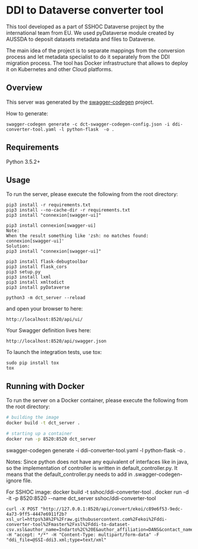 # DDI to Dataverse converter tool
This tool developed as a part of SSHOC Dataverse project by the international team from EU. We used pyDataverse module created by AUSSDA to deposit datasets metadata and files to Dataverse.

The main idea of the project is to separate mappings from the conversion process and let metadata specialist to do it separately from the DDI migration process. The tool has Docker infrastructure that allows to deploy it on Kubernetes and other Cloud platforms. 

## Overview
This server was generated by the [swagger-codegen](https://github.com/swagger-api/swagger-codegen) project. 

How to generate:
````
swagger-codegen generate -c dct-swagger-codegen-config.json -i ddi-converter-tool.yaml -l python-flask  -o .
````


## Requirements
Python 3.5.2+

## Usage
To run the server, please execute the following from the root directory:

```
pip3 install -r requirements.txt
pip3 install --no-cache-dir -r requirements.txt
pip3 install "connexion[swagger-ui]"

pip3 install connexion[swagger-ui]
Note: 
When the result something like 'zsh: no matches found: connexion[swagger-ui]'
Solution:
pip3 install "connexion[swagger-ui]"

pip3 install flask-debugtoolbar
pip3 install flask_cors
pip3 setup.py
pip3 install lxml
pip3 install xmltodict
pip3 install pyDataverse

python3 -m dct_server --reload
```

and open your browser to here:

```
http://localhost:8520/api/ui/
```

Your Swagger definition lives here:

```
http://localhost:8520/api/swagger.json
```

To launch the integration tests, use tox:
```
sudo pip install tox
tox
```

## Running with Docker

To run the server on a Docker container, please execute the following from the root directory:

```bash
# building the image
docker build -t dct_server .

# starting up a container
docker run -p 8520:8520 dct_server
```

swagger-codegen generate -i ddi-converter-tool.yaml -l python-flask  -o .

Notes: 
Since python does not have any equivalent of interfaces like in java, 
so the implementation of controller is written in default_controller.py.
It means that the default_controller.py needs to add in .swagger-codegen-ignore file.

For SSHOC image:
docker build -t sshoc/ddi-converter-tool .
docker run -d -it -p 8520:8520 --name dct_server sshoc/ddi-converter-tool









```
curl -X POST "http://127.0.0.1:8520/api/convert/ekoi/c89e6f53-9edc-4a73-9ff5-4447e6911f2b?xsl_url=https%3A%2F%2Fraw.githubusercontent.com%2Fekoi%2Fddi-converter-tool%2Fmaster%2Fxsl%2Fddi-to-dataset-csv.xsl&author_name=Indarto%2C%20E&author_affiliation=DANS&contact_name=Indarto%2C%20Eko&contact_email=eko.indarto%40dans.knaw.nl&subject=Medicine%2C%20Health%20and%20Life%20Sciences" -H "accept: */*" -H "Content-Type: multipart/form-data" -F "ddi_file=@SSI-ddi3.xml;type=text/xml"
```

